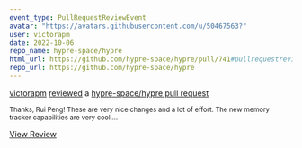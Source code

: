 ```yaml
---
event_type: PullRequestReviewEvent
avatar: "https://avatars.githubusercontent.com/u/50467563?"
user: victorapm
date: 2022-10-06
repo_name: hypre-space/hypre
html_url: https://github.com/hypre-space/hypre/pull/741#pullrequestreview-1132272631
repo_url: https://github.com/hypre-space/hypre
---
```


<a href='https://github.com/victorapm' target='_blank'>victorapm</a> <a href='https://github.com/hypre-space/hypre/pull/741#pullrequestreview-1132272631' target='_blank'>reviewed</a> a <a href='https://github.com/hypre-space/hypre/pull/741' target='_blank'>hypre-space/hypre pull request</a>

<small>Thanks, Rui Peng! These are very nice changes and a lot of effort. The new memory tracker capabilities are very cool....</small>

<a href='https://github.com/hypre-space/hypre/pull/741#pullrequestreview-1132272631' target='_blank'>View Review</a>